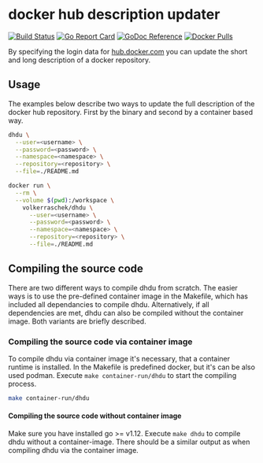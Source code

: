 # docker hub description updater

[![Build Status](https://travis-ci.com/volker-raschek/docker-hub-description-updater.svg?branch=master)](https://travis-ci.com/volker-raschek/docker-hub-description-updater)
[![Go Report Card](https://goreportcard.com/badge/github.com/volker-raschek/docker-hub-description-updater)](https://goreportcard.com/report/github.com/volker-raschek/docker-hub-description-updater)
[![GoDoc Reference](https://godoc.org/github.com/volker-raschek/docker-hub-description-updater?status.svg)](http://godoc.org/github.com/volker-raschek/docker-hub-description-updater)
[![Docker Pulls](https://img.shields.io/docker/pulls/volkerraschek/dhdu)](https://hub.docker.com/r/volkerraschek/dhdu)

By specifying the login data for [hub.docker.com](https://hub.docker.com) you
can update the short and long description of a docker repository.

## Usage

The examples below describe two ways to update the full description of the
docker hub repository. First by the binary and second by a container based way.

```bash
dhdu \
  --user=<username> \
  --password=<password> \
  --namespace=<namespace> \
  --repository=<repository> \
  --file=./README.md
```

```bash
docker run \
  --rm \
  --volume $(pwd):/workspace \
    volkerraschek/dhdu \
      --user=<username> \
      --password=<password> \
      --namespace=<namespace> \
      --repository=<repository> \
      --file=./README.md
```

## Compiling the source code

There are two different ways to compile dhdu from scratch. The easier ways is
to use the pre-defined container image in the Makefile, which has included all
dependancies to compile dhdu. Alternatively, if all dependencies are met,
dhdu can also be compiled without the container image. Both variants are
briefly described.

### Compiling the source code via container image

To compile dhdu via container image it's necessary, that a container runtime
is installed. In the Makefile is predefined docker, but it's can be also used
podman. Execute `make container-run/dhdu` to start the compiling process.

```bash
make container-run/dhdu
```

#### Compiling the source code without container image

Make sure you have installed go >= v1.12. Execute `make dhdu` to compile
dhdu without a container-image. There should be a similar output as when
compiling dhdu via the container image.
